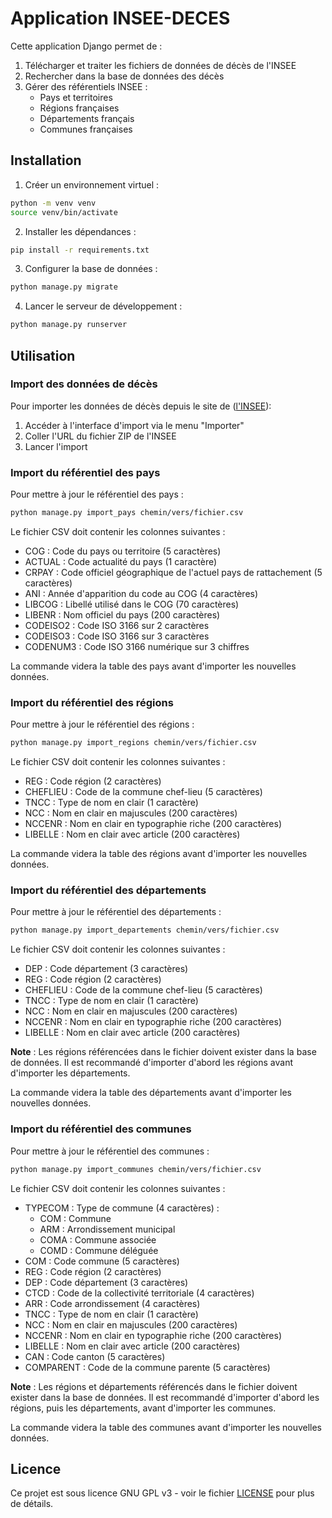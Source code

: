 # Application INSEE-DECES

Cette application Django permet de :
1. Télécharger et traiter les fichiers de données de décès de l'INSEE
2. Rechercher dans la base de données des décès
3. Gérer des référentiels INSEE :
   - Pays et territoires
   - Régions françaises
   - Départements français
   - Communes françaises

## Installation

1. Créer un environnement virtuel :
```bash
python -m venv venv
source venv/bin/activate
```

2. Installer les dépendances :
```bash
pip install -r requirements.txt
```

3. Configurer la base de données :
```bash
python manage.py migrate
```

4. Lancer le serveur de développement :
```bash
python manage.py runserver
```

## Utilisation

### Import des données de décès
Pour importer les données de décès depuis le site de ([l'INSEE](https://www.insee.fr/fr/information/7766585)):
1. Accéder à l'interface d'import via le menu "Importer"
2. Coller l'URL du fichier ZIP de l'INSEE
3. Lancer l'import

### Import du référentiel des pays
Pour mettre à jour le référentiel des pays :
```bash
python manage.py import_pays chemin/vers/fichier.csv
```

Le fichier CSV doit contenir les colonnes suivantes :
- COG : Code du pays ou territoire (5 caractères)
- ACTUAL : Code actualité du pays (1 caractère)
- CRPAY : Code officiel géographique de l'actuel pays de rattachement (5 caractères)
- ANI : Année d'apparition du code au COG (4 caractères)
- LIBCOG : Libellé utilisé dans le COG (70 caractères)
- LIBENR : Nom officiel du pays (200 caractères)
- CODEISO2 : Code ISO 3166 sur 2 caractères
- CODEISO3 : Code ISO 3166 sur 3 caractères
- CODENUM3 : Code ISO 3166 numérique sur 3 chiffres

La commande videra la table des pays avant d'importer les nouvelles données.

### Import du référentiel des régions
Pour mettre à jour le référentiel des régions :
```bash
python manage.py import_regions chemin/vers/fichier.csv
```

Le fichier CSV doit contenir les colonnes suivantes :
- REG : Code région (2 caractères)
- CHEFLIEU : Code de la commune chef-lieu (5 caractères)
- TNCC : Type de nom en clair (1 caractère)
- NCC : Nom en clair en majuscules (200 caractères)
- NCCENR : Nom en clair en typographie riche (200 caractères)
- LIBELLE : Nom en clair avec article (200 caractères)

La commande videra la table des régions avant d'importer les nouvelles données.

### Import du référentiel des départements
Pour mettre à jour le référentiel des départements :
```bash
python manage.py import_departements chemin/vers/fichier.csv
```

Le fichier CSV doit contenir les colonnes suivantes :
- DEP : Code département (3 caractères)
- REG : Code région (2 caractères)
- CHEFLIEU : Code de la commune chef-lieu (5 caractères)
- TNCC : Type de nom en clair (1 caractère)
- NCC : Nom en clair en majuscules (200 caractères)
- NCCENR : Nom en clair en typographie riche (200 caractères)
- LIBELLE : Nom en clair avec article (200 caractères)

**Note** : Les régions référencées dans le fichier doivent exister dans la base de données. Il est recommandé d'importer d'abord les régions avant d'importer les départements.

La commande videra la table des départements avant d'importer les nouvelles données.

### Import du référentiel des communes
Pour mettre à jour le référentiel des communes :
```bash
python manage.py import_communes chemin/vers/fichier.csv
```

Le fichier CSV doit contenir les colonnes suivantes :
- TYPECOM : Type de commune (4 caractères) :
  - COM : Commune
  - ARM : Arrondissement municipal
  - COMA : Commune associée
  - COMD : Commune déléguée
- COM : Code commune (5 caractères)
- REG : Code région (2 caractères)
- DEP : Code département (3 caractères)
- CTCD : Code de la collectivité territoriale (4 caractères)
- ARR : Code arrondissement (4 caractères)
- TNCC : Type de nom en clair (1 caractère)
- NCC : Nom en clair en majuscules (200 caractères)
- NCCENR : Nom en clair en typographie riche (200 caractères)
- LIBELLE : Nom en clair avec article (200 caractères)
- CAN : Code canton (5 caractères)
- COMPARENT : Code de la commune parente (5 caractères)

**Note** : Les régions et départements référencés dans le fichier doivent exister dans la base de données. Il est recommandé d'importer d'abord les régions, puis les départements, avant d'importer les communes.

La commande videra la table des communes avant d'importer les nouvelles données.

## Licence

Ce projet est sous licence GNU GPL v3 - voir le fichier [LICENSE](LICENSE) pour plus de détails.
